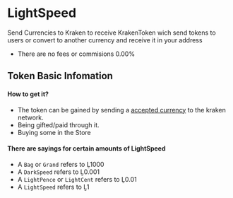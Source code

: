 # LightSpeed
Send Currencies to Kraken to receive KrakenToken wich send tokens to users or convert to another currency and receive it in your address
- There are no fees or commisions 0.00% 
## Token Basic Infomation
#### How to get it?
- The token can be gained by sending a <a href="#blank">accepted currency</a> to the kraken network.
- Being gifted/paid through it.
- Buying some in the Store
#### There are sayings for certain amounts of LightSpeed
- A `Bag` or `Grand` refers to Ḻ1000
- A `DarkSpeed` refers to Ḻ0.001
- A `LightPence` or `LightCent` refers to Ḻ0.01
- A `LightSpeed` refers to Ḻ1
